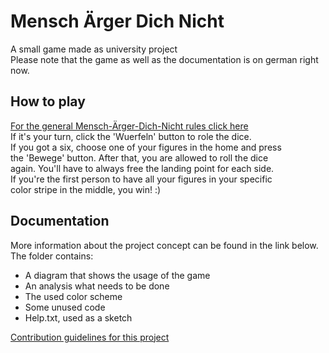 # Mensch Ärger Dich Nicht
A small game made as university project <br/>
Please note that the game as well as the 
documentation is on german right now.

## How to play
[For the general Mensch-Ärger-Dich-Nicht rules click here](https://en.wikipedia.org/wiki/Mensch_%C3%A4rgere_Dich_nicht) <br/>
If it's your turn, click the 'Wuerfeln' button to role the dice. <br/>
If you got a six, choose one of your figures in the home and press <br/>
the 'Bewege' button. After that, you are allowed to roll the dice <br/>
again. You'll have to always free the landing point for each side. <br/>
If you're the first person to have all your figures in your specific <br/>
color stripe in the middle, you win! :)

## Documentation
More information about the project concept can be found
in the link below. 
The folder contains:
- A diagram that shows the usage of the game
- An analysis what needs to be done
- The used color scheme
- Some unused code
- Help.txt, used as a sketch 

[Contribution guidelines for this project](https://github.com/Marvin2611/MenschAergerDichNicht/tree/master/MAD/Ressourcen/Dokumentation)
